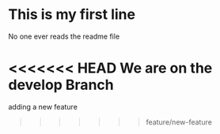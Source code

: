 # This is my first line 

No one ever reads the readme file

<<<<<<< HEAD
We are on the develop Branch
=======


adding a new feature
>>>>>>> feature/new-feature
